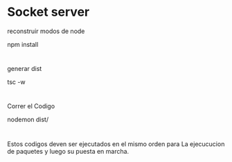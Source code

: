 # Socket server

reconstruir modos de node

 npm install
#
generar dist

tsc -w
#
Correr el Codigo

nodemon dist/
#
Estos codigos deven ser ejecutados en el mismo orden para La ejecucucion de paquetes y luego su puesta en marcha.